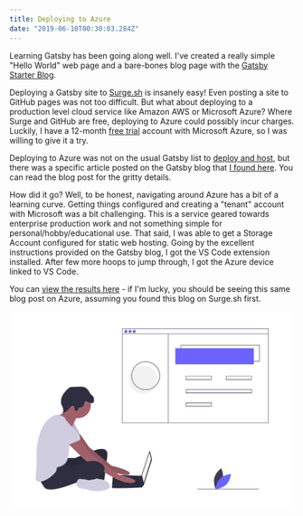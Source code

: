 ```yaml
---
title: Deploying to Azure
date: "2019-06-10T00:30:03.284Z"
---
```


Learning Gatsby has been going along well. I've created a really simple "Hello World" web page and a bare-bones blog page with the [Gatsby Starter Blog](https://www.gatsbyjs.org/starters/gatsbyjs/gatsby-starter-blog/).

Deploying a Gatsby site to [Surge.sh](https://surge.sh/) is insanely easy! Even posting a site to GitHub pages was not too difficult. But what about deploying to a production level cloud service like Amazon AWS or Microsoft Azure? Where Surge and GitHub are free, deploying to Azure could possibly incur charges. Luckily, I have a 12-month [free trial](https://azure.microsoft.com/en-us/free/) account with Microsoft Azure, so I was willing to give it a try. 

Deploying to Azure was not on the usual Gatsby list to [deploy and host](https://www.gatsbyjs.org/docs/deploying-and-hosting/), but there was a specific article posted on the Gatsby blog that [I found here](https://www.gatsbyjs.org/blog/2018-11-05-deploying-gatsby-to-azure/). You can read the blog post for the gritty details.

How did it go? Well, to be honest, navigating around Azure has a bit of a learning curve. Getting things configured and creating a "tenant" account with Microsoft was a bit challenging. This is a service geared towards enterprise production work and not something simple for personal/hobby/educational use. That said, I was able to get a Storage Account configured for static web hosting. Going by the excellent instructions provided on the Gatsby blog, I got the VS Code extension installed. After few more hoops to jump through, I got the Azure device linked to VS Code.

You can [view the results here](https://gatsbydemostorage.z13.web.core.windows.net/) - if I'm lucky, you should be seeing this same blog post on Azure, assuming you found this blog on Surge.sh first.

![Developer](./undraw_web_developer.png)


